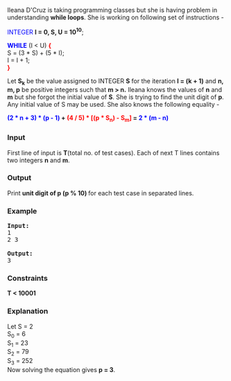 <p> Ileana D'Cruz is taking programming classes but she is having problem in understanding <b>while loops</b>. She is working on following set of instructions -<br>
</p><p><font color="BLUE">INTEGER</font> <b> I = 0, S, U = 10<sup>10</sup></b>;<br>
</p><p><font color="BLUE"><b>WHILE</b></font> (I &lt; U) <font color="RED"><b>{</b></font><br>
    S = (3 * S) + (5 * I);<br>
    I = I + 1;<br>
<font color="RED"><b>}</b></font><br>
</p><p>Let <b>S<sub>k</sub></b> be the value assigned to INTEGER <b>S</b> for the iteration <b>I = (k + 1)</b> and <b>n, m, p</b> be positive integers such that <b>m &gt; n.</b> Ileana knows the values of <b>n</b> and <b>m</b> but she forgot the initial value of <b>S</b>. She is trying to find the unit digit of <b>p</b>. Any initial value of S may be used. She also knows the following equality -<br>
</p><p><b><font color="BLUE">(2 * n + 3) * (p - 1)</font> <b>+</b><font color="RED"> (4 / 5) * [(p * S<sub>n</sub>) - S<sub>m</sub>]</font> <b>=</b><font color="BLUE"> 2 * (m - n)</font></b><br> 
</p><h3>Input</h3>
<p>First line of input is <b>T</b>(total no. of test cases). Each of next T lines contains two integers <b>n</b> and <b>m</b>.

</p><h3>Output</h3>
<p>Print <b>unit digit of p (p % 10) </b> for each test case in separated lines.

</p><h3>Example</h3>

<pre><b>Input:</b>
1
2 3

<b>Output:</b>
3
</pre>

<h3>Constraints</h3>
<p><b>T &lt; 10001</b><br>

</p><h3>Explanation</h3>
<p>Let S = 2<br>
S<sub>0</sub> = 6<br>
S<sub>1</sub> = 23<br>
S<sub>2</sub> = 79<br>
S<sub>3</sub> = 252<br>
Now solving the equation gives <b>p = 3</b>.
</p>